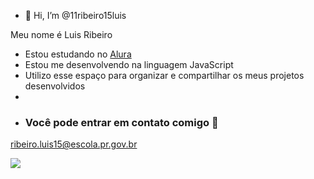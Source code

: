 - 👋 Hi, I’m @11ribeiro15luis

Meu nome é Luis Ribeiro

- Estou estudando no [Alura](https://www.alura.com.br)
- Estou me desenvolvendo na linguagem JavaScript
- Utilizo esse espaço para organizar e compartilhar os meus projetos desenvolvidos
- 
- ### Você pode entrar em contato comigo 📧
 ribeiro.luis15@escola.pr.gov.br

  ![](https://media1.tenor.com/m/Hz9Vujl_decAAAAC/mochi-mochi-mochi-peach-cat-gif.gif)
